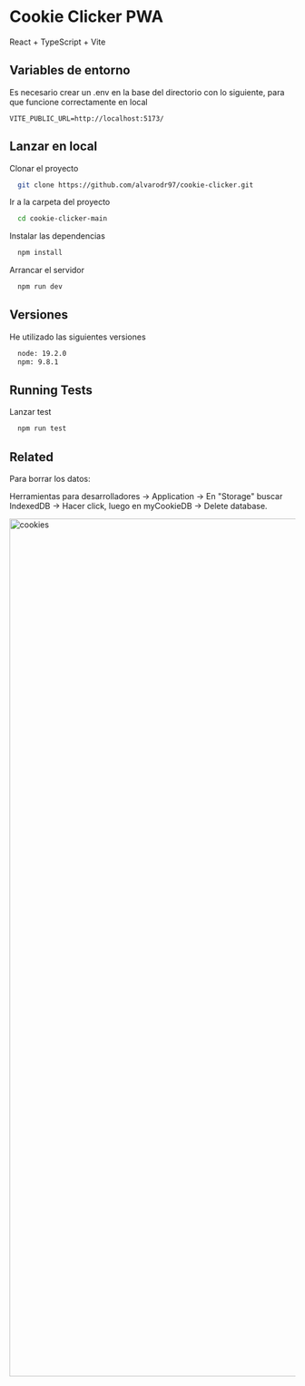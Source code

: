 
# Cookie Clicker PWA

React + TypeScript + Vite

## Variables de entorno

Es necesario crear un .env en la base del directorio con lo siguiente, para que funcione correctamente en local

`VITE_PUBLIC_URL=http://localhost:5173/`

## Lanzar en local

Clonar el proyecto

```bash
  git clone https://github.com/alvarodr97/cookie-clicker.git
```

Ir a la carpeta del proyecto

```bash
  cd cookie-clicker-main
```

Instalar las dependencias

```bash
  npm install
```

Arrancar el servidor

```bash
  npm run dev
```

## Versiones

He utilizado las siguientes versiones

```bash
  node: 19.2.0
  npm: 9.8.1
```
    
## Running Tests

Lanzar test

```bash
  npm run test
```


## Related

Para borrar los datos: 

Herramientas para desarrolladores -> Application -> En "Storage" buscar IndexedDB -> Hacer click, luego en myCookieDB -> Delete database.

<img width="1512" alt="cookies" src="https://github.com/alvarodr97/cookie-clicker/assets/45845942/f271057e-20a3-4086-ab49-2194de933dc5">
